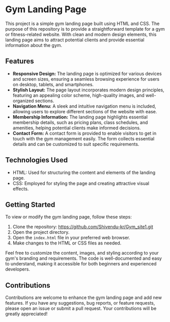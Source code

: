 # Gym Landing Page

This project is a simple gym landing page built using HTML and CSS. The purpose of this repository is to provide a straightforward template for a gym or fitness-related website. With clean and modern design elements, this landing page aims to attract potential clients and provide essential information about the gym.

## Features

- **Responsive Design:** The landing page is optimized for various devices and screen sizes, ensuring a seamless browsing experience for users on desktop, tablets, and smartphones.
- **Stylish Layout:** The page layout incorporates modern design principles, featuring an appealing color scheme, high-quality images, and well-organized sections.
- **Navigation Menu:** A sleek and intuitive navigation menu is included, allowing users to explore different sections of the website with ease.
- **Membership Information:** The landing page highlights essential membership details, such as pricing plans, class schedules, and amenities, helping potential clients make informed decisions.
- **Contact Form:** A contact form is provided to enable visitors to get in touch with the gym management easily. The form collects essential details and can be customized to suit specific requirements.

## Technologies Used

- HTML: Used for structuring the content and elements of the landing page.
- CSS: Employed for styling the page and creating attractive visual effects.

## Getting Started

To view or modify the gym landing page, follow these steps:

1. Clone the repository: https://github.com/Shivendu-kr/Gym_site1.git
2. Open the project directory.
3. Open the `index.html` file in your preferred web browser.
4. Make changes to the HTML or CSS files as needed.

Feel free to customize the content, images, and styling according to your gym's branding and requirements. The code is well-documented and easy to understand, making it accessible for both beginners and experienced developers.

## Contributions

Contributions are welcome to enhance the gym landing page and add new features. If you have any suggestions, bug reports, or feature requests, please open an issue or submit a pull request. Your contributions will be greatly appreciated!

